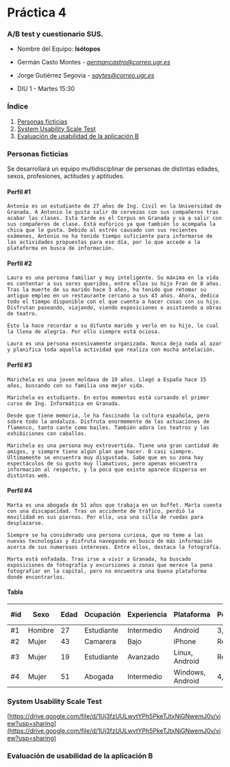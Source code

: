# Práctica 4	

### A/B test y cuestionario SUS.
- Nombre del Equipo: **Isótopos**
- Germán Casto Montes - *germancastro@correo.ugr.es*

- Jorge Gutiérrez Segovia - *saytes@correo.ugr.es*
- DIU 1 - Martes 15:30

### Índice

1. [Personas ficticias](#personas)
2. [System Usability Scale Test](#sus)
3. [Evaluación de usabilidad de la aplicación B](#usabilidad)

### Personas ficticias <a id="personas" />

Se desarrollará un equipo multidisciplinar de personas de distintas edades, sexos, profesiones, actitudes y aptitudes.

#### Perfil #1

    Antonio es un estudiante de 27 años de Ing. Civil en la Universidad de Granada. A Antonio le gusta salir de cervezas con sus compañeros tras acabar las clases. Esta tarde es el Corpus en Granada y va a salir con sus compañeros de clase. Está eufórico ya que también lo acompaña la chica que le gusta. Debido al estrés causado con sus recientes exámenes, Antonio no ha tenido tiempo suficiente para informarse de las actividades propuestas para ese día, por lo que accede a la plataforma en busca de información.

#### Perfil #2
    Laura es una persona familiar y muy inteligente. Su máxima en la vida es contentar a sus seres queridos, entre ellos su hijo Fran de 8 años. Tras la muerte de su marido hace 3 años, ha tenido que retomar su antiguo empleo en un restaurante cercano a sus 43 años. Ahora, dedica todo el tiempo disponible con el que cuenta a hacer cosas con su hijo. Disfrutan paseando, viajando, viendo exposiciones o asistiendo a obras de teatro. 
    
    Esto la hace recordar a su difunto marido y verlo en su hijo, lo cual la llena de alegría. Por ello siempre está ociosa.

    Laura es una persona excesivamente organizada. Nunca deja nada al azar y planifica toda aquella actividad que realiza con mucha antelación.


#### Perfil #3
    Marichela es una joven moldava de 19 años. Llegó a España hace 15 años, buscando con su familia una mejor vida. 

    Marichela es estudiante. En estos momentos está cursando el primer curso de Ing. Informática en Granada.

    Desde que tiene memoria, le ha fascinado la cultura española, pero sobre todo la andaluza. Disfruta enormemente de las actuaciones de flamenco, tanto cante como bailes. También adora los teatros y las exhibiciones con caballos.

    Marichela es una persona muy extrovertida. Tiene una gran cantidad de amigos, y siempre tiene algún plan que hacer. O casi siempre. Últimamente se encuentra muy disgustada. Sabe que en su zona hay espectáculos de su gusto muy llamativos, pero apenas encuentra información al respecto, y la poca que existe aparece dispersa en distintas web.

#### Perfil #4
    Marta es una abogada de 51 años que trabaja en un buffet. Marta cuenta con una discapacidad. Tras un accidente de tráfico, perdió la movilidad en sus piernas. Por ello, usa una silla de ruedas para desplazarse.

    Siempre se ha considerado una persona curiosa, que no teme a las nuevas tecnologías y disfruta navegando en busca de más información acerca de sus numerosos intereses. Entre ellos, destaca la fotografía.

    Marta está enfadada. Tras irse a vivir a Granada, ha buscado exposiciones de fotografía y excursiones a zonas que merece la pena fotografiar en la capital, pero no encuentra una buena plataforma donde encontrarlos.

#### Tabla
| #id | Sexo   | Edad | Ocupación | Experiencia | Plataforma | Perfil | Test | SUS score |
|-----|--------|------|-----------|-------------|------------|--------|------|-----------|
| #1 | Hombre | 27 | Estudiante | Intermedio | Android | 3,3,3 | A | 87.5 |
| #2 | Mujer | 43 | Camarera | Bajo | iPhone | Real | A | 90 |
| #3 | Mujer | 19 | Estudiante | Avanzado | Linux, Android | Real | B | 77.5 |
| #4 | Mujer | 51 | Abogada | Intermedio | Windows, Android | 4,5,1 | B | 70 |

### System Usability Scale Test <a id="sus" />

[https://drive.google.com/file/d/1Uj3fzUULwvtYPh5PkeTJtxNiGNwemJ0v/view?usp=sharing](https://drive.google.com/file/d/1Uj3fzUULwvtYPh5PkeTJtxNiGNwemJ0v/view?usp=sharing)

### Evaluación de usabilidad de la aplicación B <a id="usabilidad" />

